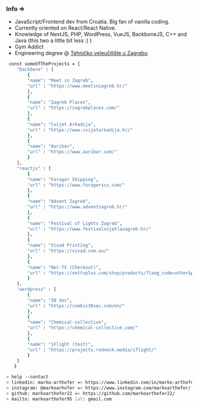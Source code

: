 

### Info =>
- JavaScript/Frontend dev from Croatia. Big fan of vanilla coding. 
- Currently oriented on React/React Native.
- Knowledge of NextJS, PHP, WordPress, VueJS, BackboneJS, C++ and Java (this two a little bit less :) )
- Gym Addict 
- Engineering degree @ [Tehničko veleučilište u Zagrebu](www.tvz.hr)



````bash
 const someOfTheProjects = {
    "backbone" : [
        {
        "name": "Meet in Zagreb",
        "url" : "https://www.meetinzagreb.hr/" 
        },
        {
        "name": "Zagreb Places",
        "url" : "https://zagrebplaces.com/" 
        },
        {
        "name": "Cvijet Arkadija",
        "url" : "https://www.cvijetarkadija.hr/" 
        },
        {
        "name": "Auribar",
        "url" : "https://www.auribar.com/" 
        }
    ],
    "reactjs" : [
        {
        "name": "Forager Shipping",
        "url" : "https://www.foragerscs.com/" 
        },
        {
        "name": "Advent Zagreb",
        "url" : "https://www.adventzagreb.hr/" 
        },
        {
        "name": "Festival of Lights Zagreb",
        "url" : "https://www.festivalsvjetlazagreb.hr/" 
        },
        {
        "name": "Vivad Printing",
        "url" : "https://vivad.com.au/" 
        },
        {
        "name": "Net-TV (Checkout)",
        "url" : "https://nettvplus.com/shop/products/?lang_code=other&product_code=2" 
        }
    ],
    "wordpress" : [
        {
        "name": "30 Sec",
        "url" : "https://combis30sec.com/en/" 
        },
        {
        "name": "Chemical-collective",
        "url" : "https://chemical-collective.com/" 
        },
        {
        "name": "iFlight (test)",
        "url" : "https://projects.redneck.media/iflight/" 
        }
    ]
   }
````

````bash
> help --contact
> linkedin: marko-arthofer => https://www.linkedin.com/in/marko-arthofer-63565715b/
> instagram: @markoarhofer => https://www.instagram.com/markoarthofer/
> github: markoarthofer22 => https://github.com/markoarthofer22/
> mailto: markoarthofer95 [at] gmail.com
````

